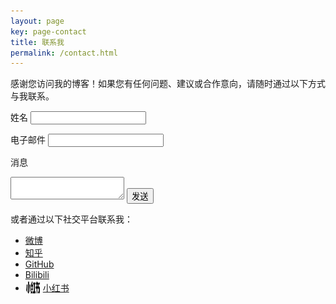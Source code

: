 ```yaml
---
layout: page
key: page-contact
title: 联系我
permalink: /contact.html
---
```


感谢您访问我的博客！如果您有任何问题、建议或合作意向，请随时通过以下方式与我联系。

<form action="https://formspree.io/f/mrbgzrdg" method="POST">
  <label for="name"><i class="fas fa-user"></i> 姓名</label>
  <input type="text" id="name" name="name" required>

  <label for="email"><i class="fas fa-envelope"></i> 电子邮件</label>
  <input type="email" id="email" name="_replyto" required>

  <label for="message"><i class="fas fa-comment"></i> 消息</label>
  <textarea id="message" name="message" required></textarea>

  <input type="hidden" name="_subject" value="博客联系表单">
  <button type="submit"><i class="fas fa-paper-plane"></i> 发送</button>
</form>

<p>或者通过以下社交平台联系我：</p>
<ul>
  <li><i class="fab fa-weibo"></i> <a href="https://weibo.com/2943658367">微博</a></li>
  <li><i class="fab fa-zhihu"></i> <a href="https://www.zhihu.com/people/wu-se-de-shi-jie-38">知乎</a></li>
  <li><i class="fab fa-github"></i> <a href="https://github.com/wenxin195">GitHub</a></li>
  <li><i class="fab fa-bilibili"></i> <a href="https://space.bilibili.com/10738871">Bilibili</a></li>
  <li><img src="assets/images/icon/red.svg" alt="red" style="width: 24px; height: 24px; vertical-align: -6px;" /> <a href="https://www.xiaohongshu.com/user/profile/624e669e0000000010006940">小红书</a></li>
</ul>
